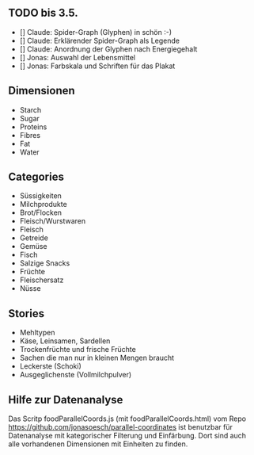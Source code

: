 ## TODO bis 3.5.

* [] Claude: Spider-Graph (Glyphen) in schön :-)
* [] Claude: Erklärender Spider-Graph als Legende
* [] Claude: Anordnung der Glyphen nach Energiegehalt
* [] Jonas: Auswahl der Lebensmittel
* [] Jonas: Farbskala und Schriften für das Plakat

## Dimensionen

* Starch
* Sugar
* Proteins
* Fibres
* Fat
* Water


## Categories

* Süssigkeiten
* Milchprodukte
* Brot/Flocken
* Fleisch/Wurstwaren
* Fleisch
* Getreide
* Gemüse
* Fisch
* Salzige Snacks
* Früchte
* Fleischersatz
* Nüsse


## Stories

* Mehltypen
* Käse, Leinsamen, Sardellen
* Trockenfrüchte und frische Früchte
* Sachen die man nur in kleinen Mengen braucht
* Leckerste (Schoki)
* Ausgeglichenste (Vollmilchpulver)


## Hilfe zur Datenanalyse
Das Scritp foodParallelCoords.js (mit foodParallelCoords.html) vom Repo https://github.com/jonasoesch/parallel-coordinates ist  benutzbar für Datenanalyse mit kategorischer Filterung und Einfärbung. Dort sind auch alle vorhandenen Dimensionen mit Einheiten zu finden.
